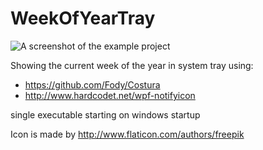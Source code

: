 # WeekOfYearTray

![A screenshot of the example project](https://i.imgur.com/YQkW93d.png)

Showing the current week of the year in system tray using:
- https://github.com/Fody/Costura
- http://www.hardcodet.net/wpf-notifyicon

single executable starting on windows startup

Icon is made by http://www.flaticon.com/authors/freepik
